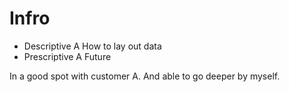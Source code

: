 

# Infro

- Descriptive A
  How to lay out data
- Prescriptive A
  Future

In a good spot with customer A. And able to go deeper by myself.

